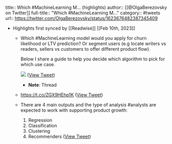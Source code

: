 title:: Which #MachineLearning M... (highlights)
author:: [[@OlgaBerezovsky on Twitter]]
full-title:: "Which \#MachineLearning M..."
category:: #tweets
url:: https://twitter.com/OlgaBerezovsky/status/1623676482387345409

- Highlights first synced by [[Readwise]] [[Feb 10th, 2023]]
	- Which #MachineLearning model would you apply for churn likelihood or LTV prediction? Or segment users (e.g locate writers vs readers, sellers vs customers to offer different product flow). 
	  
	  Below I share a guide to help you decide which algorithm to pick for which use case. 
	  
	  ![](https://pbs.twimg.com/media/Foh0CpZaUAgEpsa.jpg) ([View Tweet](https://twitter.com/OlgaBerezovsky/status/1623676482387345409))
		- **Note**: Thread
	- https://t.co/ZGX9HEhp1K ([View Tweet](https://twitter.com/OlgaBerezovsky/status/1623676686347943936))
	- There are 4 main outputs and the type of analysis #analysts are expected to work with supporting product growth:
	  
	  1. Regression 
	  2. Classification 
	  3. Clustering
	  4. Recommenders ([View Tweet](https://twitter.com/OlgaBerezovsky/status/1623677806029967360))
